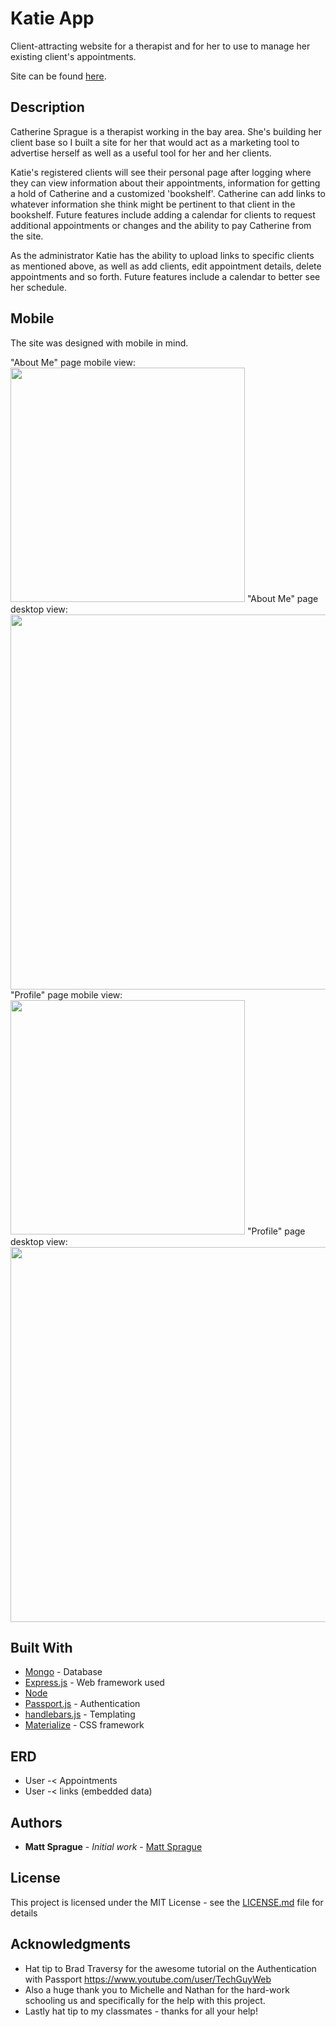 # Katie App

Client-attracting website for a therapist and for her to use to manage her existing client's appointments.

Site can be found [here](https://safe-mesa-87284.herokuapp.com/).

## Description

Catherine Sprague is a therapist working in the bay area. She's building her client base so I built a site for her that would act as a marketing tool to advertise herself as well as a useful tool for her and her clients.

Katie's registered clients will see their personal page after logging where they can view information about their appointments, information for getting a hold of Catherine and a customized 'bookshelf'. Catherine can add links to whatever information she think might be pertinent to that client in the bookshelf. Future features include adding a calendar for clients to request additional appointments or changes and the ability to pay Catherine from the site.

As the administrator Katie has the ability to upload links to specific clients as mentioned above, as well as add clients, edit appointment details, delete appointments and so forth. Future features include a calendar to better see her schedule.

## Mobile

The site was designed with mobile in mind.

"About Me" page mobile view:
<img src= "https://user-images.githubusercontent.com/28071777/28790996-cf8fc6dc-75df-11e7-93ab-30f2017ee0af.png" width="375"/>
"About Me" page desktop view:
<img src= "https://user-images.githubusercontent.com/28071777/28790930-9cdf96ea-75df-11e7-8a73-60091215d090.png" width="600"/>
"Profile" page mobile view:
<img src= "https://user-images.githubusercontent.com/28071777/28790938-a23ad62c-75df-11e7-8978-73e82f2bb975.png" width="375"/>
"Profile" page desktop view:
<img src= "https://user-images.githubusercontent.com/28071777/28790956-a829b2f6-75df-11e7-9137-1cc39acc49bf.png" width="600"/>


## Built With

* [Mongo](https://www.mongodb.com/) - Database
* [Express.js](https://expressjs.com/) - Web framework used
* [Node](https://nodejs.org/)
* [Passport.js](https://passportjs.org/) - Authentication
* [handlebars.js](handlebarsjs.com/) - Templating
* [Materialize](materializecss.com/) - CSS framework

## ERD

* User -< Appointments
* User -< links (embedded data)

## Authors

* **Matt Sprague** - *Initial work* - [Matt Sprague](https://github.com/spragala)

## License

This project is licensed under the MIT License - see the [LICENSE.md](LICENSE.md) file for details

## Acknowledgments

* Hat tip to Brad Traversy for the awesome tutorial on the Authentication with Passport
https://www.youtube.com/user/TechGuyWeb
* Also a huge thank you to Michelle and Nathan for the hard-work schooling us and specifically for the help with this project.
* Lastly hat tip to my classmates - thanks for all your help!
